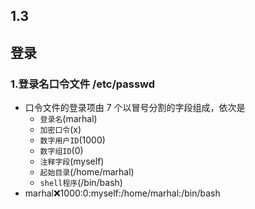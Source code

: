 ## 1.3
## 登录
### 1.登录名口令文件 /etc/passwd
* 口令文件的登录项由 7 个以冒号分割的字段组成，依次是
  * `登录名`(marhal)
  * `加密口令`(x)
  * `数字用户ID`(1000)
  * `数字组ID`(0)
  * `注释字段`(myself)
  * `起始目录`(/home/marhal)
  * `shell程序`(/bin/bash)
* marhal:x:1000:0:myself:/home/marhal:/bin/bash
